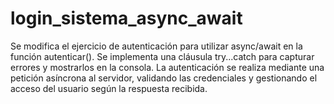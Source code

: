 # login_sistema_async_await
Se modifica el ejercicio de autenticación para utilizar async/await en la función autenticar(). Se implementa una cláusula try...catch para capturar errores y mostrarlos en la consola. La autenticación se realiza mediante una petición asíncrona al servidor, validando las credenciales y gestionando el acceso del usuario según la respuesta recibida.
